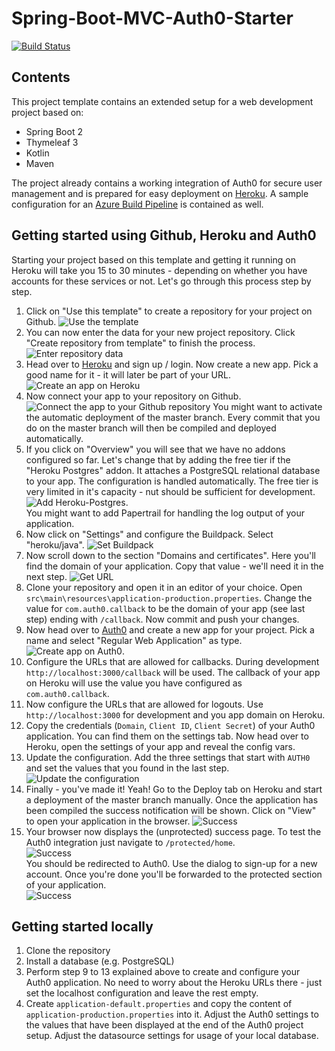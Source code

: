 # Spring-Boot-MVC-Auth0-Starter

[![Build Status](https://dev.azure.com/huddeldaddel/huddeldaddel/_apis/build/status/huddeldaddel.spring-boot-mvc-auth0-starter?branchName=master)](https://dev.azure.com/huddeldaddel/huddeldaddel/_build/latest?definitionId=5&branchName=master)

## Contents

This project template contains an extended setup for a web development project based on:

*   Spring Boot 2
*   Thymeleaf 3
*   Kotlin
*   Maven

The project already contains a working integration of Auth0 for secure user management and is prepared for easy deployment on [Heroku](https://www.heroku.com). A sample configuration for an [Azure Build Pipeline](https://azure.microsoft.com/en-en/services/devops/pipelines/) is contained as well.

## Getting started using Github, Heroku and Auth0

Starting your project based on this template and getting it running on Heroku will take you 15 to 30 minutes - depending on whether you have accounts for these services or not. Let's go through this process step by step.

1. Click on "Use this template" to create a repository for your project on Github. 
   ![Use the template](documentation/01-use-template.png)
2. You can now enter the data for your new project repository. Click "Create repository from template" to finish the process.
   ![Enter repository data](documentation/02-create-new-repository.png)
3. Head over to [Heroku](https://heroku.com) and sign up / login. Now create a new app. Pick a good name for it - it will later be part of your URL.  
   ![Create an app on Heroku](documentation/03-create-heroku-app.png)
4. Now connect your app to your repository on Github. 
   ![Connect the app to your Github repository](documentation/04-connect-github.png)
   You might want to activate the automatic deployment of the master branch. Every commit that you do on the master branch will then be compiled and deployed automatically.
5. If you click on "Overview" you will see that we have no addons configured so far. 
   Let's change that by adding the free tier if the "Heroku Postgres" addon. It attaches a PostgreSQL relational database to your app. The configuration is handled automatically. The free tier is very limited in it's capacity - nut should be sufficient for development.
   ![Add Heroku-Postgres](documentation/06-postgresql-addon.png).  
   You might want to add Papertrail for handling the log output of your application.
6. Now click on "Settings" and configure the Buildpack. Select "heroku/java".
   ![Set Buildpack](documentation/08-add-buildpack.png)
7. Now scroll down to the section "Domains and certificates". Here you'll find the domain of your application. Copy that value - we'll need it in the next step.
   ![Get URL](documentation/09-get-domain.png)
8. Clone your repository and open it in an editor of your choice. Open 
   `src\main\resources\application-production.properties`. Change the value for `com.auth0.callback`
   to be the domain of your app (see last step) ending with `/callback`. Now commit and push your changes.
9. Now head over to [Auth0](https://auth0.com) and create a new app for your project. Pick a name and select "Regular Web Application" as type.  
   ![Create app on Auth0](documentation/11-create-auth0-app.png).
10. Configure the URLs that are allowed for callbacks. During development 
    `http://localhost:3000/callback` will be used. The callback of your app on Heroku will use the
    value you have configured as `com.auth0.callback`.
11. Now configure the URLs that are allowed for logouts. 
    Use `http://localhost:3000` for development and you app domain on Heroku.
12. Copy the credentials (`Domain`, `Client ID`, `Client Secret`) of your Auth0 application.
    You can find them on the settings tab. Now head over to Heroku, open the settings of your app 
    and reveal the config vars.
13. Update the configuration. Add the three settings that start with `AUTH0` and set the values 
    that you found in the last step.
    ![Update the configuration](documentation/17-configure-config-vars-2.png)
14. Finally - you've made it! Yeah! Go to the Deploy tab on Heroku and start a deployment of the
    master branch manually. Once the application has been compiled the success notification will be shown. Click on "View" to open your application in the browser.
    ![Success](documentation/19-success.png)
15. Your browser now displays the (unprotected) success page. To test the Auth0 integration just
    navigate to `/protected/home`.  
    ![Success](documentation/20-protected-url.png)  
    You should be redirected to Auth0. Use the dialog to sign-up for a new account. Once you're done you'll be forwarded to the protected section of your application.  
    ![Success](documentation/21-finished.png)

## Getting started locally

1.   Clone the repository
2.   Install a database (e.g. PostgreSQL)
3.   Perform step 9 to 13 explained above to create and configure your Auth0 application. No need to worry about the Heroku URLs there - just set the localhost configuration and leave the rest empty.
4.   Create `application-default.properties` and copy the content of 
     `application-production.properties` into it. Adjust the Auth0 settings to the values that have
     been displayed at the end of the Auth0 project setup. Adjust the datasource settings for usage
     of your local database.
